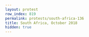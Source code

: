 ```yaml
---
layout: protest
row_index: 819
permalink: protests/south-africa-136
title: South Africa, October 2018
hidden: true
---
```

